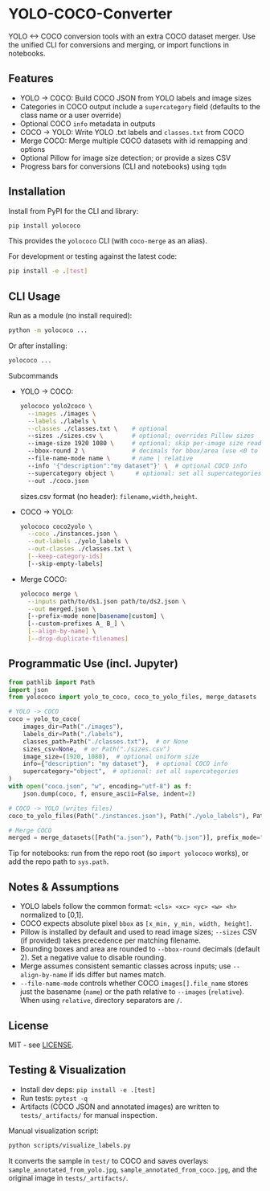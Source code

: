 # YOLO-COCO-Converter

YOLO <-> COCO conversion tools with an extra COCO dataset merger. Use the unified
CLI for conversions and merging, or import functions in notebooks.

## Features
- YOLO -> COCO: Build COCO JSON from YOLO labels and image sizes
- Categories in COCO output include a `supercategory` field (defaults to the class name or a user override)
- Optional COCO `info` metadata in outputs
- COCO -> YOLO: Write YOLO .txt labels and `classes.txt` from COCO
- Merge COCO: Merge multiple COCO datasets with id remapping and options
- Optional Pillow for image size detection; or provide a sizes CSV
- Progress bars for conversions (CLI and notebooks) using `tqdm`

## Installation
Install from PyPI for the CLI and library:
```bash
pip install yolococo
```
This provides the `yolococo` CLI (with `coco-merge` as an alias).

For development or testing against the latest code:
```bash
pip install -e .[test]
```

## CLI Usage
Run as a module (no install required):
```bash
python -m yolococo ...
```

Or after installing:
```bash
yolococo ...
```

Subcommands
- YOLO -> COCO:
  ```bash
  yolococo yolo2coco \
    --images ./images \
    --labels ./labels \
    --classes ./classes.txt \    # optional
    --sizes ./sizes.csv \        # optional; overrides Pillow sizes
    --image-size 1920 1080 \     # optional; skip per-image size reads
    --bbox-round 2 \             # decimals for bbox/area (use <0 to disable)
    --file-name-mode name \      # name | relative
    --info '{"description":"my dataset"}' \  # optional COCO info
    --supercategory object \      # optional: set all supercategories
    --out ./coco.json
  ```
  sizes.csv format (no header): `filename,width,height`.

- COCO -> YOLO:
  ```bash
  yolococo coco2yolo \
    --coco ./instances.json \
    --out-labels ./yolo_labels \
    --out-classes ./classes.txt \
    [--keep-category-ids]
    [--skip-empty-labels]
  ```

- Merge COCO:
  ```bash
  yolococo merge \
    --inputs path/to/ds1.json path/to/ds2.json \
    --out merged.json \
    [--prefix-mode none|basename|custom] \
    [--custom-prefixes A_ B_] \
    [--align-by-name] \
    [--drop-duplicate-filenames]
  ```

## Programmatic Use (incl. Jupyter)
```python
from pathlib import Path
import json
from yolococo import yolo_to_coco, coco_to_yolo_files, merge_datasets

# YOLO -> COCO
coco = yolo_to_coco(
    images_dir=Path("./images"),
    labels_dir=Path("./labels"),
    classes_path=Path("./classes.txt"),  # or None
    sizes_csv=None,  # or Path("./sizes.csv")
    image_size=(1920, 1080),  # optional uniform size
    info={"description": "my dataset"},  # optional COCO info
    supercategory="object",  # optional: set all supercategories
)
with open("coco.json", "w", encoding="utf-8") as f:
    json.dump(coco, f, ensure_ascii=False, indent=2)

# COCO -> YOLO (writes files)
coco_to_yolo_files(Path("./instances.json"), Path("./yolo_labels"), Path("./classes.txt"))

# Merge COCO
merged = merge_datasets([Path("a.json"), Path("b.json")], prefix_mode="basename")
```
Tip for notebooks: run from the repo root (so `import yolococo` works), or add the repo path to `sys.path`.

## Notes & Assumptions
- YOLO labels follow the common format: `<cls> <xc> <yc> <w> <h>` normalized to [0,1].
- COCO expects absolute pixel `bbox` as `[x_min, y_min, width, height]`.
- Pillow is installed by default and used to read image sizes; `--sizes` CSV (if provided) takes precedence per matching filename.
- Bounding boxes and area are rounded to `--bbox-round` decimals (default 2). Set a negative value to disable rounding.
- Merge assumes consistent semantic classes across inputs; use `--align-by-name` if ids differ but names match.
- `--file-name-mode` controls whether COCO `images[].file_name` stores just the basename (`name`) or the path relative to `--images` (`relative`). When using `relative`, directory separators are `/`.

## License
MIT - see [LICENSE](LICENSE).

## Testing & Visualization
- Install dev deps: `pip install -e .[test]`
- Run tests: `pytest -q`
- Artifacts (COCO JSON and annotated images) are written to `tests/_artifacts/` for manual inspection.

Manual visualization script:
```bash
python scripts/visualize_labels.py
```
It converts the sample in `test/` to COCO and saves overlays: `sample_annotated_from_yolo.jpg`, `sample_annotated_from_coco.jpg`, and the original image in `tests/_artifacts/`.

